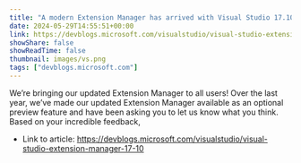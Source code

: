 ```yaml
---
title: "A modern Extension Manager has arrived with Visual Studio 17.10"
date: 2024-05-29T14:55:51+00:00
link: https://devblogs.microsoft.com/visualstudio/visual-studio-extension-manager-17-10
showShare: false
showReadTime: false
thumbnail: images/vs.png
tags: ["devblogs.microsoft.com"]
---
```

We’re bringing our updated Extension Manager to all users! Over the last year, we’ve made our updated Extension Manager available as an optional preview feature and have been asking you to let us know what you think. Based on your incredible feedback,

- Link to article: https://devblogs.microsoft.com/visualstudio/visual-studio-extension-manager-17-10